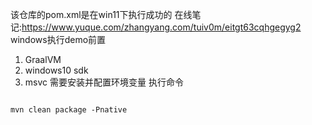 该仓库的pom.xml是在win11下执行成功的
在线笔记:https://www.yuque.com/zhangyang.com/tuiv0m/eitgt63cqhgegyg2
windows执行demo前置
1. GraalVM
2. windows10 sdk
3. msvc
需要安装并配置环境变量
执行命令
```text

mvn clean package -Pnative
```